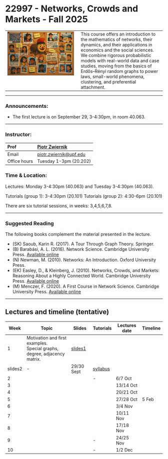 # 22997 - Networks, Crowds and Markets - Fall 2025

<table>
<tr>
<td style="width:45%; vertical-align:top;">
  <img src="cover_image.png" alt="Course cover" width="100%">
</td>
<td style="width:55%; vertical-align:top; padding-left:15px;">
  This course offers an introduction to the mathematics of networks, their dynamics, and their applications in economics and the social sciences. We combine rigorous probabilistic models with real-world data and case studies, moving from the basics of Erdős–Rényi random graphs to power laws, small-world phenomena, clustering, and preferential attachment.
</td>
</tr>
</table>

***

### Announcements:
- The first lecture is on September 29, 3-4:30pm, in room 40.063. 

***

### Instructor:

| Prof |  [Piotr Zwiernik](https://pzwiernik.github.io/) |
| :--- | :--- |
| Email | piotr.zwiernik@upf.edu |
| Office hours | Tuesday 1-3pm (20.202) |


### Time & Location:


Lectures: Monday 3-4:30pm (40.063) and Tuesday 3-4:30pm (40.063).

Tutorials (group 1): 3-4:30pm (20.101)
Tutorials (group 2): 4:30-6pm (20.101)

There are six tutorial sessions, in weeks: 3,4,5,6,7,8. 

***

### Suggested Reading
The following books complement the material presented in the lecture.


* (SK) Saoub, Karin R. (2017). A Tour Through Graph Theory. Springer.
* (B) Barabási, A. L. (2016). Network Science. Cambridge University Press. [Available online](https://networksciencebook.com/)
* (N) Newman, M. (2010). Networks: An Introduction. Oxford University Press.
* (EK) Easley, D., & Kleinberg, J. (2010). Networks, Crowds, and Markets: Reasoning About a Highly Connected World. Cambridge University Press. [Available online](https://www.cs.cornell.edu/home/kleinber/networks-book/networks-book.pdf)
* (M) Menczer, F. (2020). A First Course in Network Science. Cambridge University Press. [Available online](https://cambridgeuniversitypress.github.io/FirstCourseNetworkScience/)


***

## Lectures and timeline (tentative)

| Week | Topic  | Slides | Tutorials | Lectures date  | Timeline |
| --- |  --- | --- | --- | --- | --- | 
| 1 | Motivation and first examples. <br> Special graphs, degree, adjacency matrix.  | [slides1](./slides/lecture1.pdf)  <br>
slides2| - |  29/30 Sept | [syllabus]() |
| 2 |  | | - | 6/7 Oct | |
| 3 | | | | 13/14 Oct |   |
| 4 |    | |  | 20/21 Oct |  |
| 5 |  | | | 27/28 Oct | 5 Feb|  |
| 6 | | | | 3/4 Nov|  |
| 7 |  | | | 10/11 Nov |  |
| 8 |  | || 17/18 Nov|  |
| 9 |   | | - | 24/25 Nov| |
| 10 | | | - | 1/2 Dec| |

